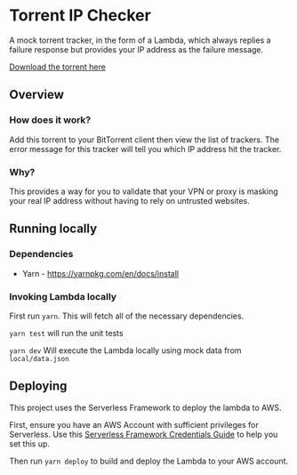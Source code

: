 # Torrent IP Checker

A mock torrent tracker, in the form of a Lambda, which always replies a failure response but provides your IP address as the failure message.

[Download the torrent here](https://www.google.com)

## Overview

### How does it work?

Add this torrent to your BitTorrent client then view the list of trackers. The error message for this tracker will tell you which IP address hit the tracker.

### Why?

This provides a way for you to validate that your VPN or proxy is masking your real IP address without having to rely on untrusted websites.

## Running locally

### Dependencies

- Yarn - https://yarnpkg.com/en/docs/install

### Invoking Lambda locally

First run `yarn`. This will fetch all of the necessary dependencies.

`yarn test` will run the unit tests

`yarn dev` Will execute the Lambda locally using mock data from `local/data.json`

## Deploying

This project uses the Serverless Framework to deploy the lambda to AWS.

First, ensure you have an AWS Account with sufficient privileges for Serverless. Use this [Serverless Framework Credentials Guide](https://serverless.com/framework/docs/providers/aws/guide/credentials/) to help you set this up.

Then run `yarn deploy` to build and deploy the Lambda to your AWS account.
